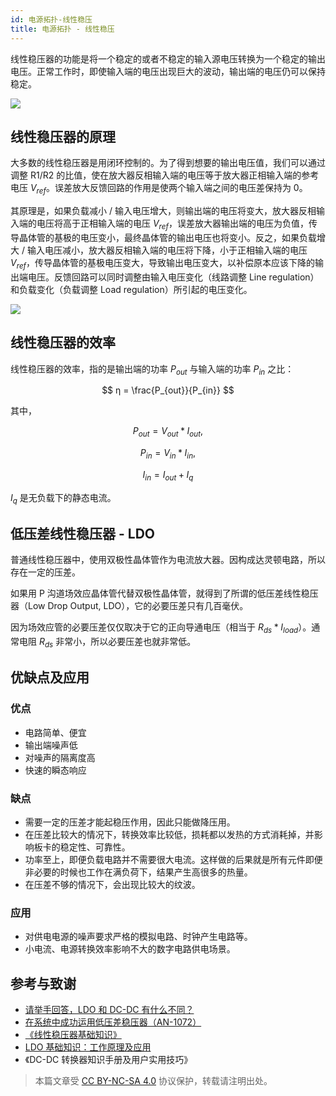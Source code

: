 ```yaml
---
id: 电源拓扑-线性稳压
title: 电源拓扑 - 线性稳压
---
```


线性稳压器的功能是将一个稳定的或者不稳定的输入源电压转换为一个稳定的输出电压。正常工作时，即使输入端的电压出现巨大的波动，输出端的电压仍可以保持稳定。

![](https://wiki-media-1253965369.cos.ap-guangzhou.myqcloud.com/img/20211208155739.png)

## 线性稳压器的原理

大多数的线性稳压器是用闭环控制的。为了得到想要的输出电压值，我们可以通过调整 R1/R2 的比值，使在放大器反相输入端的电压等于放大器正相输入端的参考电压 $V_{ref}$。误差放大反馈回路的作用是使两个输入端之间的电压差保持为 0。

其原理是，如果负载减小 / 输入电压增大，则输出端的电压将变大，放大器反相输入端的电压将高于正相输入端的电压 $V_{ref}$，误差放大器输出端的电压为负值，传导晶体管的基极的电压变小，最终晶体管的输出电压也将变小。反之，如果负载增大 / 输入电压减小，放大器反相输入端的电压将下降，小于正相输入端的电压 $V_{ref}$，传导晶体管的基极电压变大，导致输出电压变大，以补偿原本应该下降的输出端电压。反馈回路可以同时调整由输入电压变化（线路调整 Line regulation）和负载变化（负载调整 Load regulation）所引起的电压变化。

![](https://wiki-media-1253965369.cos.ap-guangzhou.myqcloud.com/img/20200202231005.png)

## 线性稳压器的效率

线性稳压器的效率，指的是输出端的功率 $P_{out}$ 与输入端的功率 $P_{in}$ 之比：

$$
η = \frac{P_{out}}{P_{in}}
$$

其中，

$$
P_{out}=V_{out}*I_{out},
$$

$$
P_{in}=V_{in}*I_{in},
$$

$$
I_{in}=I_{out}+I_{q}
$$

$I_{q}$ 是无负载下的静态电流。

## 低压差线性稳压器 - LDO

普通线性稳压器中，使用双极性晶体管作为电流放大器。因构成达灵顿电路，所以存在一定的压差。

如果用 P 沟道场效应晶体管代替双极性晶体管，就得到了所谓的低压差线性稳压器（Low Drop Output, LDO），它的必要压差只有几百毫伏。

因为场效应管的必要压差仅仅取决于它的正向导通电压（相当于 $R_{ds}*I_{load}$）。通常电阻 $R_{ds}$ 非常小，所以必要压差也就非常低。

## 优缺点及应用

### 优点

- 电路简单、便宜
- 输出端噪声低
- 对噪声的隔离度高
- 快速的瞬态响应

### 缺点

- 需要一定的压差才能起稳压作用，因此只能做降压用。
- 在压差比较大的情况下，转换效率比较低，损耗都以发热的方式消耗掉，并影响板卡的稳定性、可靠性。
- 功率至上，即便负载电路并不需要很大电流。这样做的后果就是所有元件即便非必要的时候也工作在满负荷下，结果产生高很多的热量。
- 在压差不够的情况下，会出现比较大的纹波。

### 应用

- 对供电电源的噪声要求严格的模拟电路、时钟产生电路等。
- 小电流、电源转换效率影响不大的数字电路供电场景。

## 参考与致谢

- [请举手回答，LDO 和 DC-DC 有什么不同？](https://mp.weixin.qq.com/s/GfnT3FTVtMr37DIRVPG65g)
- [在系统中成功运用低压差稳压器（AN-1072）](https://www.analog.com/media/cn/technical-documentation/application-notes/AN-1072_cn.pdf)
- [《线性稳压器基础知识》](https://e2echina.ti.com/cfs-file/__key/telligent-evolution-components-attachments/00-24-00-00-00-02-56-36/_BF7E2760337A8B536856FA574078E577C68B_.pdf)
- [LDO 基础知识：工作原理及应用](https://haipeng.me/2020/06/10/ldo-basics-principles-and-applications/)
- 《DC-DC 转换器知识手册及用户实用技巧》

> 本篇文章受 [CC BY-NC-SA 4.0](https://creativecommons.org/licenses/by/4.0/deed.zh) 协议保护，转载请注明出处。

